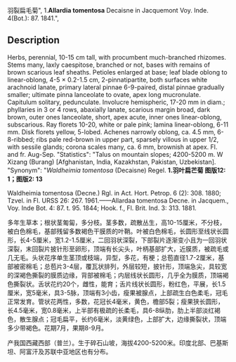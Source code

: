 羽裂扁毛菊",
1.**Allardia tomentosa** Decaisne in Jacquemont Voy. Inde. 4(Bot.): 87. 1841.",

## Description
Herbs, perennial, 10-15 cm tall, with procumbent much-branched rhizomes. Stems many, laxly caespitose, branched or not, bases with remains of brown scarious leaf sheaths. Petioles enlarged at base; leaf blade oblong to linear-oblong, 4-5 × 0.2-1.5 cm, 2-pinnatipartite, both surfaces white arachnoid lanate, primary lateral pinnae 6-9-paired, distal pinnae gradually smaller; ultimate pinna lanceolate to ovate, apex long mucronulate. Capitulum solitary, pedunculate. Involucre hemispheric, 17-20 mm in diam.; phyllaries in 3 or 4 rows, abaxially lanate, scarious margin broad, dark brown, outer ones lanceolate, short, apex acute, inner ones linear-oblong, subscarious. Ray florets 10-20, white or pale pink; lamina linear-oblong, 6-11 mm. Disk florets yellow, 5-lobed. Achenes narrowly oblong, ca. 4.5 mm, 6-8-ribbed; ribs pale red-brown in upper part, sparsely villous in upper 1/2, with sessile glands; corona scales many, ca. 6 mm, brownish at apex. Fl. and fr. Aug-Sep.
  "Statistics": "Talus on mountain slopes; 4200-5200 m. W Xizang (Burang) [Afghanistan, India, Kazakhstan, Pakistan, Uzbekistan].
  "Synonym": "*Waldheimia tomentosa* (Decaisne) Regel.
**1.羽叶扁芒菊 图版12: 1；图版2: 13**

Waldheimia tomentosa (Decne.) Rgl. in Act. Hort. Petrop. 6 (2): 308. 1880; Tzvel. in Fl. URSS 26: 267. 1961.——Allardaa tomentosa Decne. in Jacquem., Voy. Inde Bot. 4: 87. t. 95. 1844; Hook. f., Fl. Brit. Ind. 3: 313. 1881.

多年生草本；根状茎匍匐，多分枝。茎多数，疏散丛生，高10-15厘米，不分枝，被白色棉毛，基部残留多数褐色干膜质的叶鞘。叶被白色棉毛，长圆形至线状长圆形，长4-5厘米，宽1.2-1.5厘米，二回羽状深裂，下部裂片逐渐变小且为一回羽状深裂，末回裂片披针形至卵形，顶端有长尖头，叶柄基部扩大，近膜质，被疏毛或几无毛。头状花序单生茎顶或枝端，异型，多花，有梗；总苞直径1.7-2厘米，基部被密棉毛；总苞片3-4层，覆瓦状排列，外层较短，披针形，顶端急尖，具较宽的深褐色撕裂的膜质边缘，背部被棉毛；内层线状长圆形，几乎全为膜质，顶端褐色撕裂状。舌状花约20个，雌性，能育；舌片线状长圆形，粉红色，平展，长1.5厘米，宽5毫米，具3-5脉，顶端有3小齿，瘦果被腺点，上部疏生白色柔毛，冠毛正常发育。管状花两性，多数，花冠长4毫米，黄色，檐部5裂；瘦果狭长圆形，长4.5毫米，宽0.8毫米，上半部有极疏的长柔毛，具6-8纵肋，肋上半部淡红褐色，散生腺点；冠毛扁平，长约6毫米，淡黄绿色，上部扩大，边缘撕裂状，顶端多少带褐色。花期7月，果期8-9月。

产我国西藏西部（普兰）。生于碎石山坡，海拔4200-5200米。印度北部、巴基斯坦、阿富汗及苏联中亚地区也有分布。
